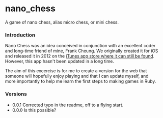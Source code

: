 # nano_chess
A game of nano chess, alias micro chess, or mini chess.

### Introduction
Nano Chess was an idea conceived in conjunction with an excellent coder and long-time friend of mine, Frank Cheung.  We originally created it for iOS and released it in 2012 on the [iTunes app store where it can still be found](https://itunes.apple.com/gb/app/nano-chess/id513295391?mt=8 "Nano Chess on the iTunes App Store").
However, this app hasn't been updated in a long time.

The aim of this excercise is for me to create a version for the web that someone will hopefully enjoy playing and that I can update myself, and more importantly to help me learn the first steps to making games in Ruby.

### Versions
- 0.0.1 Corrected typo in the readme, off to a flying start.
- 0.0.0 Is this possible?
